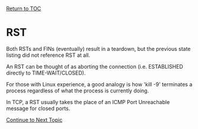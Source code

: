 <a href="https://github.com/CyberTrainingUSAF/08-Network-Programming/blob/master/00-Table-of-Contents.md" > Return to TOC </a>

# RST

Both RSTs and FINs \(eventually\) result in a teardown, but the previous state listing did not reference RST at all.

An RST can be thought of as aborting the connection \(i.e. ESTABLISHED directly to TIME-WAIT/CLOSED\).

For those with Linux experience, a good analogy is how 'kill -9' terminates a process regardless of what the process is currently doing.

In TCP, a RST usually takes the place of an ICMP Port Unreachable message for closed ports.

<a href="https://github.com/CyberTrainingUSAF/08-Network-Programming/blob/master/00-Table-of-Contents.md" > Continue to Next Topic </a>
